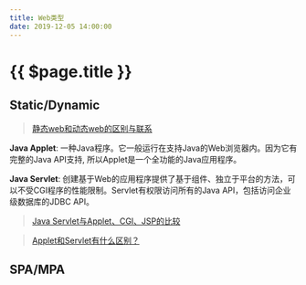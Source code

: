 ```yaml
---
title: Web类型
date: 2019-12-05 14:00:00
---
```


# {{ $page.title }}

## Static/Dynamic

> [静态web和动态web的区别与联系](https://blog.csdn.net/mooreliu/article/details/45563227)

**Java Applet**: 一种Java程序。它一般运行在支持Java的Web浏览器内。因为它有完整的Java API支持, 所以Applet是一个全功能的Java应用程序。

**Java Servlet**: 创建基于Web的应用程序提供了基于组件、独立于平台的方法，可以不受CGI程序的性能限制。Servlet有权限访问所有的Java API，包括访问企业级数据库的JDBC API。

> [Java Servlet与Applet、CGI、JSP的比较](https://www.nowcoder.com/questionTerminal/95fb71af5b9c44a0981675a21a3f01e2)

> [Applet和Servlet有什么区别？](https://blog.51cto.com/wushank/1678280)

## SPA/MPA
